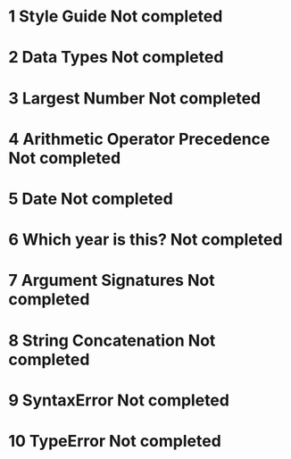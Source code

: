 # 1	Style Guide	Not completed
# 2	Data Types	Not completed
# 3	Largest Number	Not completed
# 4	Arithmetic Operator Precedence	Not completed
# 5	Date	Not completed
# 6	Which year is this?	Not completed
# 7	Argument Signatures	Not completed
# 8	String Concatenation	Not completed
# 9	SyntaxError	Not completed
# 10	TypeError	Not completed

